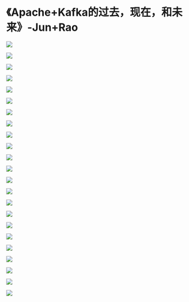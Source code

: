 # 《Apache+Kafka的过去，现在，和未来》-Jun+Rao

![](https://raw.githubusercontent.com/hellojd2018/ms_document/master/Qcon/北京2018/images/qcon4/201905121954_4.png)

![](https://raw.githubusercontent.com/hellojd2018/ms_document/master/Qcon/北京2018/images/qcon4/201905121954_5.png)

![](https://raw.githubusercontent.com/hellojd2018/ms_document/master/Qcon/北京2018/images/qcon4/201905121954_6.png)

![](https://raw.githubusercontent.com/hellojd2018/ms_document/master/Qcon/北京2018/images/qcon4/201905121954_7.png)

![](https://raw.githubusercontent.com/hellojd2018/ms_document/master/Qcon/北京2018/images/qcon4/201905121954_8.png)

![](https://raw.githubusercontent.com/hellojd2018/ms_document/master/Qcon/北京2018/images/qcon4/201905121954_9.png)

![](https://raw.githubusercontent.com/hellojd2018/ms_document/master/Qcon/北京2018/images/qcon4/201905121954_10.png)

![](https://raw.githubusercontent.com/hellojd2018/ms_document/master/Qcon/北京2018/images/qcon4/201905121954_11.png)

![](https://raw.githubusercontent.com/hellojd2018/ms_document/master/Qcon/北京2018/images/qcon4/201905121954_12.png)

![](https://raw.githubusercontent.com/hellojd2018/ms_document/master/Qcon/北京2018/images/qcon4/201905121954_13.png)

![](https://raw.githubusercontent.com/hellojd2018/ms_document/master/Qcon/北京2018/images/qcon4/201905121954_14.png)

![](https://raw.githubusercontent.com/hellojd2018/ms_document/master/Qcon/北京2018/images/qcon4/201905121954_15.png)

![](https://raw.githubusercontent.com/hellojd2018/ms_document/master/Qcon/北京2018/images/qcon4/201905121954_16.png)

![](https://raw.githubusercontent.com/hellojd2018/ms_document/master/Qcon/北京2018/images/qcon4/201905121954_17.png)

![](https://raw.githubusercontent.com/hellojd2018/ms_document/master/Qcon/北京2018/images/qcon4/201905121954_18.png)

![](https://raw.githubusercontent.com/hellojd2018/ms_document/master/Qcon/北京2018/images/qcon4/201905121954_19.png)

![](https://raw.githubusercontent.com/hellojd2018/ms_document/master/Qcon/北京2018/images/qcon4/201905121954_20.png)

![](https://raw.githubusercontent.com/hellojd2018/ms_document/master/Qcon/北京2018/images/qcon4/201905121954_21.png)

![](https://raw.githubusercontent.com/hellojd2018/ms_document/master/Qcon/北京2018/images/qcon4/201905121954_22.png)

![](https://raw.githubusercontent.com/hellojd2018/ms_document/master/Qcon/北京2018/images/qcon4/201905121954_23.png)

![](https://raw.githubusercontent.com/hellojd2018/ms_document/master/Qcon/北京2018/images/qcon4/201905121954_24.png)

![](https://raw.githubusercontent.com/hellojd2018/ms_document/master/Qcon/北京2018/images/qcon4/201905121954_25.png)

![](https://raw.githubusercontent.com/hellojd2018/ms_document/master/Qcon/北京2018/images/qcon4/201905121954_26.png)



